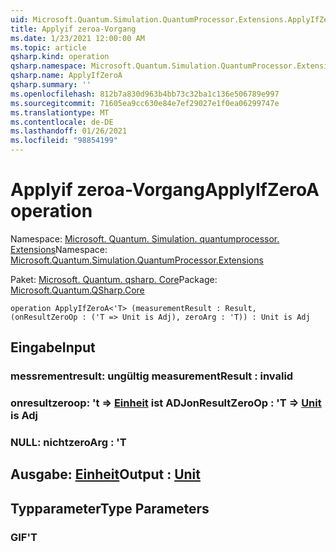 ```yaml
---
uid: Microsoft.Quantum.Simulation.QuantumProcessor.Extensions.ApplyIfZeroA
title: Applyif zeroa-Vorgang
ms.date: 1/23/2021 12:00:00 AM
ms.topic: article
qsharp.kind: operation
qsharp.namespace: Microsoft.Quantum.Simulation.QuantumProcessor.Extensions
qsharp.name: ApplyIfZeroA
qsharp.summary: ''
ms.openlocfilehash: 812b7a830d963b4bb73c32ba1c136e506789e997
ms.sourcegitcommit: 71605ea9cc630e84e7ef29027e1f0ea06299747e
ms.translationtype: MT
ms.contentlocale: de-DE
ms.lasthandoff: 01/26/2021
ms.locfileid: "98854199"
---
```

# <a name="applyifzeroa-operation"></a><span data-ttu-id="c138a-102">Applyif zeroa-Vorgang</span><span class="sxs-lookup"><span data-stu-id="c138a-102">ApplyIfZeroA operation</span></span>

<span data-ttu-id="c138a-103">Namespace: [Microsoft. Quantum. Simulation. quantumprocessor. Extensions](xref:Microsoft.Quantum.Simulation.QuantumProcessor.Extensions)</span><span class="sxs-lookup"><span data-stu-id="c138a-103">Namespace: [Microsoft.Quantum.Simulation.QuantumProcessor.Extensions](xref:Microsoft.Quantum.Simulation.QuantumProcessor.Extensions)</span></span>

<span data-ttu-id="c138a-104">Paket: [Microsoft. Quantum. qsharp. Core](https://nuget.org/packages/Microsoft.Quantum.QSharp.Core)</span><span class="sxs-lookup"><span data-stu-id="c138a-104">Package: [Microsoft.Quantum.QSharp.Core](https://nuget.org/packages/Microsoft.Quantum.QSharp.Core)</span></span>




```qsharp
operation ApplyIfZeroA<'T> (measurementResult : Result, (onResultZeroOp : ('T => Unit is Adj), zeroArg : 'T)) : Unit is Adj
```


## <a name="input"></a><span data-ttu-id="c138a-105">Eingabe</span><span class="sxs-lookup"><span data-stu-id="c138a-105">Input</span></span>

### <a name="measurementresult--__invalidresult__"></a><span data-ttu-id="c138a-106">messrementresult: __ungültig <Result>__</span><span class="sxs-lookup"><span data-stu-id="c138a-106">measurementResult : __invalid<Result>__</span></span>




### <a name="onresultzeroop--t--unit--is-adj"></a><span data-ttu-id="c138a-107">onresultzeroop: 't => [Einheit](xref:microsoft.quantum.lang-ref.unit)  ist ADJ</span><span class="sxs-lookup"><span data-stu-id="c138a-107">onResultZeroOp : 'T => [Unit](xref:microsoft.quantum.lang-ref.unit)  is Adj</span></span>




### <a name="zeroarg--t"></a><span data-ttu-id="c138a-108">NULL: nicht</span><span class="sxs-lookup"><span data-stu-id="c138a-108">zeroArg : 'T</span></span>





## <a name="output--unit"></a><span data-ttu-id="c138a-109">Ausgabe: [Einheit](xref:microsoft.quantum.lang-ref.unit)</span><span class="sxs-lookup"><span data-stu-id="c138a-109">Output : [Unit](xref:microsoft.quantum.lang-ref.unit)</span></span>



## <a name="type-parameters"></a><span data-ttu-id="c138a-110">Typparameter</span><span class="sxs-lookup"><span data-stu-id="c138a-110">Type Parameters</span></span>

### <a name="t"></a><span data-ttu-id="c138a-111">GIF</span><span class="sxs-lookup"><span data-stu-id="c138a-111">'T</span></span>

